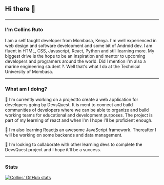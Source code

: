 ## Hi there 👋 <hr>

### I'm Collins Ruto 

I am a self taught developer from Mombasa, Kenya.
I'm well experienced in web design and software development and some bit of Android dev. 
I am fluent in HTML, CSS, Javascript, React, Python and still learning more. 
My biggest drive is the hope to be an inspiration and mentor to upcoming developers and programers around the world.
Did I mention I'm also a marine engineering student ?. Well that's what I do at the Technical University of Mombasa. <hr>

### What am I doing? 

🔭 I’m currently working on a projectto create a web application for developers going by DevsQuest.
  It is ment to connect and build communities of developers where we can be able to organize and build working teams
for educational and development purposes.
The project is part of my learning of react and when I'm I hope I'll be proficient enough.

🌱 I’m also learning Reactjs an awesome JavaScript framework.
Thereafter I will be working on some backends and data management.

👯 I’m looking to collaborate with other learning devs to complete the DevsQuest project and I hope it'll be a success. <hr>

### Stats 

[![Collins' GitHub stats](https://github-readme-stats.vercel.app/api?username=collins-ruto)](https://github.com/anuraghazra/github-readme-stats)


<!--
**Collins-Ruto/collins-ruto** is a ✨ _special_ ✨ repository because its `README.md` (this file) appears on your GitHub profile.

Here are some ideas to get you started:

- 🔭 I’m currently working on ...
- 🌱 I’m currently learning ...
- 👯 I’m looking to collaborate on ...
- 🤔 I’m looking for help with ...
- 💬 Ask me about ...
- 📫 How to reach me: ...
- 😄 Pronouns: ...
- ⚡ Fun fact: ...
-->

